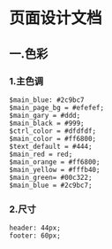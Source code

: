 # 页面设计文档

## 一.色彩

### 1.主色调
```
$main_blue: #2c9bc7
$main_page_bg = #efefef;
$main_gary = #ddd;
$main_black = #999;
$ctrl_color = #dfdfdf;
$main_color = #ff6800;
$text_default = #444;
$main_red = red;
$main_orange = #ff6800;
$main_yellow = #fffb40;
$main_green= #00c322;
$main_blue = #2c9bc7;
```
### 2.尺寸
```
header: 44px;
footer: 60px;
```